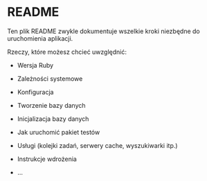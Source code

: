 # README

Ten plik README zwykle dokumentuje wszelkie kroki niezbędne do uruchomienia 
aplikacji.

Rzeczy, które możesz chcieć uwzględnić:

* Wersja Ruby

* Zależności systemowe

* Konfiguracja

* Tworzenie bazy danych

* Inicjalizacja bazy danych

* Jak uruchomić pakiet testów

* Usługi (kolejki zadań, serwery cache, wyszukiwarki itp.)

* Instrukcje wdrożenia

* ...
